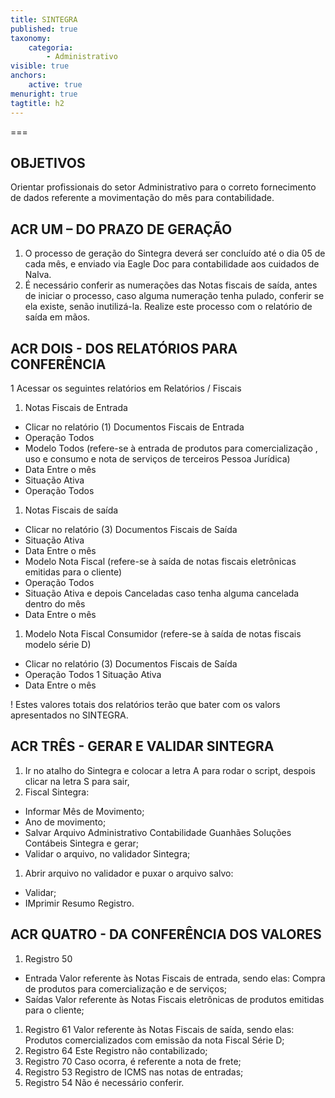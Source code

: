 ```yaml
---
title: SINTEGRA
published: true
taxonomy:
    categoria:
        - Administrativo
visible: true
anchors:
    active: true
menuright: true
tagtitle: h2
---
```


===

## OBJETIVOS
Orientar profissionais do setor Administrativo para o correto fornecimento de dados referente a movimentação do mês para contabilidade.

## ACR UM – DO PRAZO DE GERAÇÃO
1. O processo de geração do Sintegra deverá ser concluído até o dia 05 de cada mês, e enviado via Eagle Doc para contabilidade aos cuidados de Nalva. 
1. É necessário conferir as numerações das Notas fiscais de saída, antes de iniciar o processo, caso alguma numeração tenha pulado, conferir se ela existe, senão inutilizá-la. Realize este processo com o relatório de saída em mãos.

## ACR DOIS - DOS RELATÓRIOS PARA CONFERÊNCIA
1 Acessar os seguintes relatórios em Relatórios / Fiscais
1. Notas Fiscais de Entrada
- Clicar no relatório (1) Documentos Fiscais de Entrada
- Operação Todos
- Modelo Todos (refere-se à entrada de produtos para comercialização , uso e consumo e nota de serviços de terceiros Pessoa Jurídica)
- Data Entre o mês
- Situação Ativa
- Operação Todos

1. Notas Fiscais de saída
- Clicar no relatório (3) Documentos Fiscais de Saída
- Situação Ativa
- Data Entre o mês
- Modelo Nota Fiscal (refere-se à saída de notas fiscais eletrônicas emitidas para o cliente)
- Operação Todos
- Situação Ativa e depois Canceladas caso tenha alguma cancelada dentro do mês
- Data Entre o mês

1. Modelo Nota Fiscal Consumidor (refere-se à saída de notas fiscais modelo série D)
- Clicar no relatório (3) Documentos Fiscais de Saída
- Operação Todos
1 Situação Ativa
- Data Entre o mês

! Estes valores totais dos relatórios terão que bater com os valors apresentados no SINTEGRA.

## ACR TRÊS - GERAR E VALIDAR SINTEGRA
1. Ir no atalho do Sintegra e colocar a letra A para rodar o script, despois clicar na letra S para sair, 
1. Fiscal Sintegra:
- Informar Mês de Movimento;
- Ano de movimento;
- Salvar Arquivo Administrativo Contabilidade Guanhães Soluções Contábeis Sintegra e gerar;
- Validar o arquivo, no validador Sintegra;
1. Abrir arquivo no validador e puxar o arquivo salvo:
- Validar;
- IMprimir Resumo Registro.

## ACR QUATRO - DA CONFERÊNCIA DOS VALORES

1. Registro 50 
- Entrada Valor referente às Notas Fiscais de entrada, sendo elas: Compra de produtos para comercialização e de serviços;
- Saídas Valor referente às Notas Fiscais eletrônicas de produtos emitidas para o cliente;
1. Registro 61 Valor referente às Notas Fiscais de saída, sendo elas: Produtos comercializados com emissão da nota Fiscal Série D;
1. Registro 64 Este Registro não contabilizado;
1. Registro 70 Caso ocorra, é referente a nota de frete;
1. Registro 53 Registro de ICMS nas notas de entradas;
1. Registro 54 Não é necessário conferir.